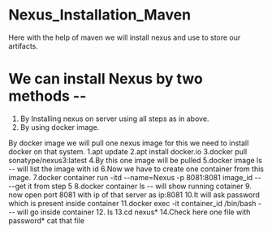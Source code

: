 # Nexus_Installation_Maven
Here with the help of maven we will install nexus and use to store our artifacts.

# We can install Nexus by two methods --
  1. By Installing nexus on server using all steps as in above.
  2. By using docker image.
  
 By docker image we will pull one nexus image for this we need to install docker on that system.
    1.apt update
    2.apt install docker.io
    3.docker pull sonatype/nexus3:latest
    4.By this one image will be pulled 
    5.docker image ls    -- will list the image with id
    6.Now we have to create one container from this image.
    7.docker container run -itd --name=Nexus -p 8081:8081 image_id ----get it from step 5
    8.docker container ls -- will show running cotainer 
    9. now open port 8081 with ip of that server as ip:8081
    10.It will ask password which is present inside container
    11.docker exec -it container_id /bin/bash    --- will go inside container
    12. ls
    13.cd nexus*
    14.Check here one file with password*  cat that file
    
  

